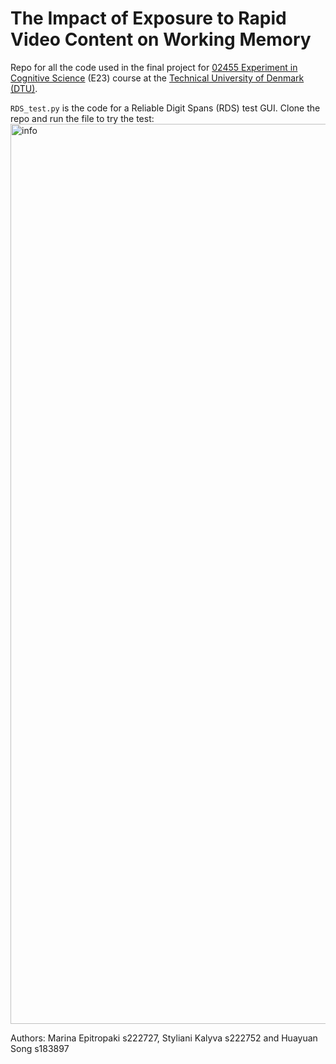 # The Impact of Exposure to Rapid Video Content on Working Memory
Repo for all the code used in the final project for [02455 Experiment in Cognitive Science](https://kurser.dtu.dk/course/02455) (E23) course at the [Technical University of Denmark (DTU)](https://dtu.dk/english).<br><be>

`RDS_test.py` is the code for a Reliable Digit Spans (RDS) test GUI. Clone the repo and run the file to try the test:
<img width="1440" alt="info" src="https://github.com/HuayuanSong/CoS_RDS_test/assets/64536148/291a0b5a-2e7e-4e75-b14e-a3753b1e6449">

Authors: Marina Epitropaki s222727, Styliani Kalyva s222752 and Huayuan Song s183897
